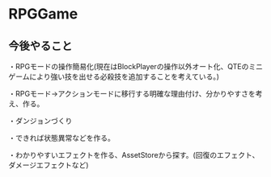 # RPGGame
## 今後やること
・RPGモードの操作簡易化(現在はBlockPlayerの操作以外オート化、QTEのミニゲームにより強い技を出せる必殺技を追加することを考えている。)

・RPGモード→アクションモードに移行する明確な理由付け、分かりやすさを考え、作る。

・ダンジョンづくり

・できれば状態異常などを作る。

・わかりやすいエフェクトを作る、AssetStoreから探す。(回復のエフェクト、ダメージエフェクトなど)
